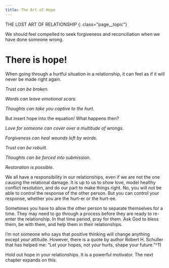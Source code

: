 ```yaml
---
title: The Art of Hope
---
```

THE LOST ART OF RELATIONSHIP
{: class="page__topic"}

We should feel compelled to seek forgiveness and reconciliation when we have
done someone wrong.

# There is hope!

When going through a hurtful situation in a relationship, it can feel as if it
will never be made right again.

_Trust can be broken._

_Words can leave emotional scars._

_Thoughts can take you captive to the hurt._

But insert hope into the equation! What happens then?

_Love for someone can cover over a multitude of wrongs._

_Forgiveness can heal wounds left by words._

_Trust can be rebuilt._

_Thoughts can be forced into submission._

_Restoration is possible._

We all have a responsibility in our relationships, even if we are not the one
causing the relational damage. It is up to us to show love, model healthy conflict
resolution, and do our part to make things right. No, you will not be able to
control the response of the other person. But you can control your response,
whether you are the hurt-er or the hurt-ee.

Sometimes you have to allow the other person to separate themselves for
a time. They may need to go through a process before they are ready to re-enter
the relationship. In that time period, pray for them. Ask God to bless them, be
with them, and help them in their relationships.

I’m not someone who says that positive thinking will change anything
except _your_ attitude. However, there is a quote by author Robert H. Schuller
that has helped me: “Let your hopes, not your hurts, shape your future.”^11

Hold out hope in your relationships. It is a powerful motivator. The next
chapter expands on this.